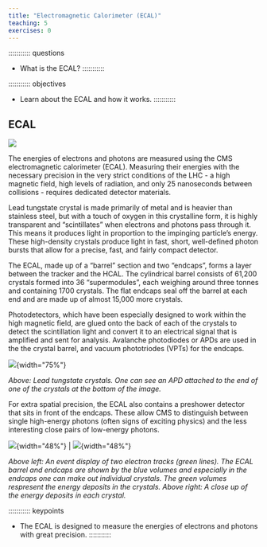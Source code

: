 ```yaml
---
title: "Electromagnetic Calorimeter (ECAL)"
teaching: 5
exercises: 0
---
```


::::::::::: questions
- What is the ECAL?
:::::::::::

::::::::::: objectives
- Learn about the ECAL and how it works.
:::::::::::


## ECAL

![](../fig/cms_ecal.png)

The energies of electrons and photons are measured using the CMS electromagnetic calorimeter (ECAL). Measuring their energies with the necessary precision in the very strict conditions of the LHC - a high magnetic field, high levels of radiation, and only 25 nanoseconds between collisions - requires dedicated detector materials. 

Lead tungstate crystal is made primarily of metal and is heavier than stainless steel, but with a touch of oxygen in this crystalline form, it is highly transparent and “scintillates” when electrons and photons pass through it. This means it produces light in proportion to the impinging particle’s energy. These high-density crystals produce light in fast, short, well-defined photon bursts that allow for a precise, fast, and fairly compact detector.

The ECAL, made up of a “barrel” section and two “endcaps”, forms a layer between the tracker and the HCAL. The cylindrical barrel consists of 61,200 crystals formed into 36 “supermodules”, each weighing around three tonnes and containing 1700 crystals. The flat endcaps seal off the barrel at each end and are made up of almost 15,000 more crystals.

Photodetectors, which have been especially designed to work within the high magnetic field, are glued onto the back of each of the crystals to detect the scintillation light and convert it to an electrical signal that is amplified and sent for analysis. Avalanche photodiodes or APDs are used in the the crystal barrel, and vacuum phototriodes (VPTs) for the endcaps.

![](../fig/ECALcrystals_0.jpg){width="75%"}

*Above: Lead tungstate crystals. One can see an APD attached to the end of one of the crystals at the bottom of the image.*

For extra spatial precision, the ECAL also contains a preshower detector that sits in front of the endcaps. These allow CMS to distinguish between single high-energy photons (often signs of exciting physics) and the less interesting close pairs of low-energy photons.

![](../fig/ecal_0.png){width="48%"} | ![](../fig/ecal_1.png){width="48%"}

*Above left: An event display of two electron tracks (green lines). The ECAL barrel and endcaps are shown by the blue volumes and especially in the endcaps one can make out individual crystals. The green volumes respresent the energy deposits in the crystals. Above right: A close up of the energy deposits in each crystal.*


::::::::::: keypoints
- The ECAL is designed to measure the energies of electrons and photons with great precision.
:::::::::::
